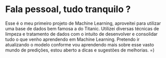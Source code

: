 # Fala pessoal, tudo tranquilo ? 
Esse é o meu primeiro projeto de Machine Learning, aproveitei para utilizar uma base de dados bem famosa a do Titanic.
Utilizei diversas técnicas de limpeza e tratamento de dados com o intuito de desenvolver e consolidar tudo o que venho aprendendo em Machine Learning.
Pretendo ir atualizando o modelo conforme vou aprendendo mais sobre esse vasto mundo de predições, estou aberto a dicas e sugestões de melhorias. =)
